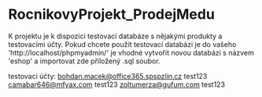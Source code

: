 ﻿# RocnikovyProjekt_ProdejMedu
K projektu je k dispozici testovací databáze s nějakými produkty a testovacími účty. Pokud chcete použít testovací databázi je do vašeho 'http://localhost/phpmyadmin/' je vhodné vytvořit novou databázi s názvem 'eshop' a importovat zde přiložený .sql soubor.

testovací účty:
bohdan.macek@office365.spspzlin.cz
test123
camabar646@mfyax.com
test123
zoltumerza@gufum.com
test123
